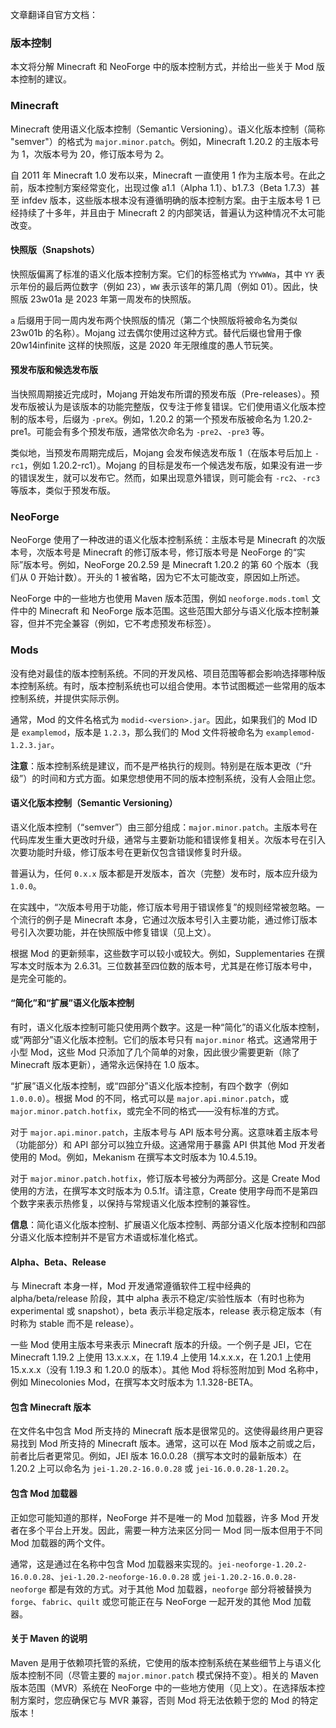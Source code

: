 文章翻译自官方文档：
### 版本控制
本文将分解 Minecraft 和 NeoForge 中的版本控制方式，并给出一些关于 Mod 版本控制的建议。

### Minecraft
Minecraft 使用语义化版本控制（Semantic Versioning）。语义化版本控制（简称 "semver"）的格式为 `major.minor.patch`。例如，Minecraft 1.20.2 的主版本号为 1，次版本号为 20，修订版本号为 2。

自 2011 年 Minecraft 1.0 发布以来，Minecraft 一直使用 1 作为主版本号。在此之前，版本控制方案经常变化，出现过像 a1.1（Alpha 1.1）、b1.7.3（Beta 1.7.3）甚至 infdev 版本，这些版本根本没有遵循明确的版本控制方案。由于主版本号 1 已经持续了十多年，并且由于 Minecraft 2 的内部笑话，普遍认为这种情况不太可能改变。

#### 快照版（Snapshots）
快照版偏离了标准的语义化版本控制方案。它们的标签格式为 `YYwWWa`，其中 `YY` 表示年份的最后两位数字（例如 23），`WW` 表示该年的第几周（例如 01）。因此，快照版 23w01a 是 2023 年第一周发布的快照版。

`a` 后缀用于同一周内发布两个快照版的情况（第二个快照版将被命名为类似 23w01b 的名称）。Mojang 过去偶尔使用过这种方式。替代后缀也曾用于像 20w14infinite 这样的快照版，这是 2020 年无限维度的愚人节玩笑。

#### 预发布版和候选发布版
当快照周期接近完成时，Mojang 开始发布所谓的预发布版（Pre-releases）。预发布版被认为是该版本的功能完整版，仅专注于修复错误。它们使用语义化版本控制的版本号，后缀为 `-preX`。例如，1.20.2 的第一个预发布版被命名为 1.20.2-pre1。可能会有多个预发布版，通常依次命名为 `-pre2`、`-pre3` 等。

类似地，当预发布周期完成后，Mojang 会发布候选发布版 1（在版本号后加上 `-rc1`，例如 1.20.2-rc1）。Mojang 的目标是发布一个候选发布版，如果没有进一步的错误发生，就可以发布它。然而，如果出现意外错误，则可能会有 `-rc2`、`-rc3` 等版本，类似于预发布版。

### NeoForge
NeoForge 使用了一种改进的语义化版本控制系统：主版本号是 Minecraft 的次版本号，次版本号是 Minecraft 的修订版本号，修订版本号是 NeoForge 的“实际”版本号。例如，NeoForge 20.2.59 是 Minecraft 1.20.2 的第 60 个版本（我们从 0 开始计数）。开头的 1 被省略，因为它不太可能改变，原因如上所述。

NeoForge 中的一些地方也使用 Maven 版本范围，例如 `neoforge.mods.toml` 文件中的 Minecraft 和 NeoForge 版本范围。这些范围大部分与语义化版本控制兼容，但并不完全兼容（例如，它不考虑预发布标签）。

### Mods
没有绝对最佳的版本控制系统。不同的开发风格、项目范围等都会影响选择哪种版本控制系统。有时，版本控制系统也可以组合使用。本节试图概述一些常用的版本控制系统，并提供实际示例。

通常，Mod 的文件名格式为 `modid-<version>.jar`。因此，如果我们的 Mod ID 是 `examplemod`，版本是 `1.2.3`，那么我们的 Mod 文件将被命名为 `examplemod-1.2.3.jar`。

**注意**：版本控制系统是建议，而不是严格执行的规则。特别是在版本更改（“升级”）的时间和方式方面。如果您想使用不同的版本控制系统，没有人会阻止您。

#### 语义化版本控制（Semantic Versioning）
语义化版本控制（“semver”）由三部分组成：`major.minor.patch`。主版本号在代码库发生重大更改时升级，通常与主要新功能和错误修复相关。次版本号在引入次要功能时升级，修订版本号在更新仅包含错误修复时升级。

普遍认为，任何 `0.x.x` 版本都是开发版本，首次（完整）发布时，版本应升级为 `1.0.0`。

在实践中，“次版本号用于功能，修订版本号用于错误修复”的规则经常被忽略。一个流行的例子是 Minecraft 本身，它通过次版本号引入主要功能，通过修订版本号引入次要功能，并在快照版中修复错误（见上文）。

根据 Mod 的更新频率，这些数字可以较小或较大。例如，Supplementaries 在撰写本文时版本为 2.6.31。三位数甚至四位数的版本号，尤其是在修订版本号中，是完全可能的。

#### “简化”和“扩展”语义化版本控制
有时，语义化版本控制可能只使用两个数字。这是一种“简化”的语义化版本控制，或“两部分”语义化版本控制。它们的版本号只有 `major.minor` 格式。这通常用于小型 Mod，这些 Mod 只添加了几个简单的对象，因此很少需要更新（除了 Minecraft 版本更新），通常永远保持在 1.0 版本。

“扩展”语义化版本控制，或“四部分”语义化版本控制，有四个数字（例如 `1.0.0.0`）。根据 Mod 的不同，格式可以是 `major.api.minor.patch`，或 `major.minor.patch.hotfix`，或完全不同的格式——没有标准的方式。

对于 `major.api.minor.patch`，主版本号与 API 版本号分离。这意味着主版本号（功能部分）和 API 部分可以独立升级。这通常用于暴露 API 供其他 Mod 开发者使用的 Mod。例如，Mekanism 在撰写本文时版本为 10.4.5.19。

对于 `major.minor.patch.hotfix`，修订版本号被分为两部分。这是 Create Mod 使用的方法，在撰写本文时版本为 0.5.1f。请注意，Create 使用字母而不是第四个数字来表示热修复，以保持与常规语义化版本控制的兼容性。

**信息**：简化语义化版本控制、扩展语义化版本控制、两部分语义化版本控制和四部分语义化版本控制并不是官方术语或标准化格式。

#### Alpha、Beta、Release
与 Minecraft 本身一样，Mod 开发通常遵循软件工程中经典的 alpha/beta/release 阶段，其中 alpha 表示不稳定/实验性版本（有时也称为 experimental 或 snapshot），beta 表示半稳定版本，release 表示稳定版本（有时称为 stable 而不是 release）。

一些 Mod 使用主版本号来表示 Minecraft 版本的升级。一个例子是 JEI，它在 Minecraft 1.19.2 上使用 13.x.x.x，在 1.19.4 上使用 14.x.x.x，在 1.20.1 上使用 15.x.x.x（没有 1.19.3 和 1.20.0 的版本）。其他 Mod 将标签附加到 Mod 名称中，例如 Minecolonies Mod，在撰写本文时版本为 1.1.328-BETA。

#### 包含 Minecraft 版本
在文件名中包含 Mod 所支持的 Minecraft 版本是很常见的。这使得最终用户更容易找到 Mod 所支持的 Minecraft 版本。通常，这可以在 Mod 版本之前或之后，前者比后者更常见。例如，JEI 版本 16.0.0.28（撰写本文时的最新版本）在 1.20.2 上可以命名为 `jei-1.20.2-16.0.0.28` 或 `jei-16.0.0.28-1.20.2`。

#### 包含 Mod 加载器
正如您可能知道的那样，NeoForge 并不是唯一的 Mod 加载器，许多 Mod 开发者在多个平台上开发。因此，需要一种方法来区分同一 Mod 同一版本但用于不同 Mod 加载器的两个文件。

通常，这是通过在名称中包含 Mod 加载器来实现的。`jei-neoforge-1.20.2-16.0.0.28`、`jei-1.20.2-neoforge-16.0.0.28` 或 `jei-1.20.2-16.0.0.28-neoforge` 都是有效的方式。对于其他 Mod 加载器，`neoforge` 部分将被替换为 `forge`、`fabric`、`quilt` 或您可能正在与 NeoForge 一起开发的其他 Mod 加载器。

#### 关于 Maven 的说明
Maven 是用于依赖项托管的系统，它使用的版本控制系统在某些细节上与语义化版本控制不同（尽管主要的 `major.minor.patch` 模式保持不变）。相关的 Maven 版本范围（MVR）系统在 NeoForge 中的一些地方使用（见上文）。在选择版本控制方案时，您应确保它与 MVR 兼容，否则 Mod 将无法依赖于您的 Mod 的特定版本！
